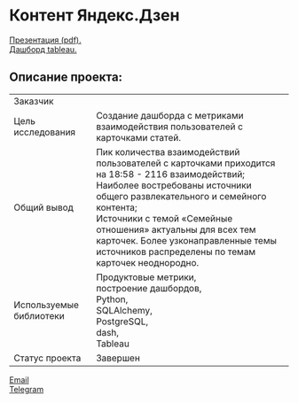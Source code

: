 # Контент Яндекс.Дзен

[Презентация (pdf).](https://github.com/data-analyst-mr/yandex-projects/blob/main/zen/present_zen.pdf)<br/>
[Дашборд tableau.](https://public.tableau.com/app/profile/mikhail7479/viz/Dashboard_Zen_16456282648980/Dashboard1?publish=yes)<br/>

## Описание проекта:
|   |  |
|---------------|-------------------|
|Заказчик | |
|Цель исследования| Создание дашборда с метриками взаимодействия пользователей с карточками статей.|
|Общий вывод|Пик количества взаимодействий пользователей с карточками приходится на 18:58 - 2116 взаимодействий;<br/>Наиболее востребованы источники общего развлекательного и семейного контента;<br/>Источники с темой «Семейные отношения» актуальны для всех тем карточек. Более узконаправленные темы источников распределены по темам карточек неоднородно.|
|Используемые библиотеки|Продуктовые метрики,<br/>построение дашбордов,<br/>Python,<br/>SQLAlchemy,<br/>PostgreSQL,<br/>dash,<br/>Tableau|
|Статус проекта| Завершен|


[Email](mailto:bond_1982@bk.ru)<br/>
[Telegram](https://t.me/mshestakov1982)
